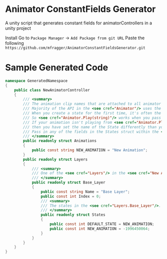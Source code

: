 # Animator ConstantFields Generator
A unity script that generates constant fields for animatorControllers in a unity project

Install
Go to ```Package Manager``` -> ```Add Package from git URL``` 
Paste the following ```https://github.com/mfragger/AnimatorConstantFieldsGenerator.git```

# Sample Generated Code
```cs
namespace GeneratedNamespace
{
	public class NewAnimatorController
	{
		/// <summary>
		/// The animation clip names that are attached to all animator states. <br /><br />
		/// Majority of the API in the <see cref="Animator"/> uses the state rather than the animation clip. <br />
		/// When you create a state for the first time, it's often the case that the the State.name == Animation.name. <br />
		/// So <see cref="Animator.Play(string)"/> works when you pass in the name of the animation clip. <br /><br />
		/// If your animation isn't playing from <see cref="Animator.Play(string)"/>, <br />
		/// then you have set the name of the State differently than your Animation. <br />
		/// Pass in any of the fields in the States struct within the <see cref="Layers"/> struct instead. <br />
		/// </summary>
		public readonly struct Animations
		{
			public const string NEW_ANIMATION = "New Animation";
		}
		public readonly struct Layers
		{
			/// <summary>
			/// One of the <see cref="Layers"/> in the <see cref="New Animator Controller"/> Animator.
			/// </summary>
			public readonly struct Base_Layer
			{
				public const string Name = "Base Layer";
				public const int Index = 0;
				/// <summary>
				/// The states in the <see cref="Layers.Base_Layer"/>.
				/// </summary>
				public readonly struct States
				{
					public const int DEFAULT_STATE = NEW_ANIMATION;
					public const int NEW_ANIMATION = -1996450064;
				}
			}
		}
	}
}
```
